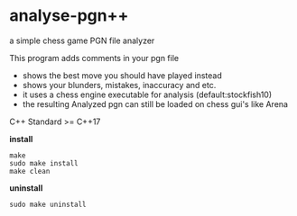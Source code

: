# analyse-pgn++

a simple chess game PGN file analyzer

This program adds comments in your pgn file

- shows the best move you should have played instead
- shows your blunders, mistakes, inaccuracy and etc.
- it uses a chess engine executable for analysis (default:stockfish10)
- the resulting Analyzed pgn can still be loaded on chess gui's like Arena

C++ Standard >= C++17

**install**

```
make
sudo make install
make clean
```

**uninstall**
```
sudo make uninstall
```